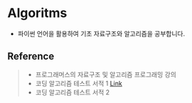 # Algoritms



- 파이썬 언어을 활용하여 기초 자료구조와 알고리즘을 공부합니다.


## Reference
> - 프로그래머스의 자료구조 및 알고리즘 프로그래밍 강의
> - 코딩 알고리즘 테스트 서적 1 [Link](https://books.google.co.kr/books/about/%EC%9D%B4%EA%B2%83%EC%9D%B4_%EC%B7%A8%EC%97%85%EC%9D%84_%EC%9C%84%ED%95%9C_%EC%BD%94%EB%94%A9_%ED%85%8C%EC%8A%A4.html?id=vBz-DwAAQBAJ&printsec=frontcover&source=kp_read_button&hl=ko&redir_esc=y#v=onepage&q&f=false)
> - 코딩 알고리즘 테스트 서적 2
